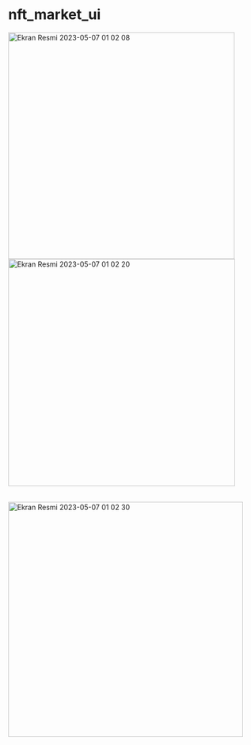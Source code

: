 # nft_market_ui
 
 </table>
 
  </tr>
 <td valign="top"><img<img width="480" alt="Ekran Resmi 2023-05-07 01 00 41" src="https://user-images.githubusercontent.com/79910694/236650457-ae0587e7-22c1-4373-9583-19a16576ce80.png">
 <td valign="top"><img<img width="465" alt="Ekran Resmi 2023-05-07 01 01 44" src="https://user-images.githubusercontent.com/79910694/236650462-57c2834d-70da-4226-b6e9-64e99bf20ed2.png">
  </tr>
 </table>
 
 <table>
 
  <tr>
<img width="457" alt="Ekran Resmi 2023-05-07 01 02 08" src="https://user-images.githubusercontent.com/79910694/236650465-1c7c42fe-1c8a-4e30-b048-ad6eab36d536.png">
<img width="458" alt="Ekran Resmi 2023-05-07 01 02 20" src="https://user-images.githubusercontent.com/79910694/236650467-eaa1a22a-04bb-474f-a484-934666872d48.png">
     </tr>
 </table>
 
 <table>
 
  <tr>
<img width="474" alt="Ekran Resmi 2023-05-07 01 02 30" src="https://user-images.githubusercontent.com/79910694/236650468-82e198a9-35a7-465e-b411-43887438447a.png">
